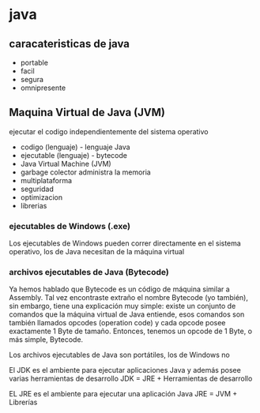 # java 
## caracateristicas de java
 - portable 
 - facil 
 - segura 
 - omnipresente

## Maquina Virtual de Java (JVM)
ejecutar el codigo independientemente del sistema operativo

 - codigo (lenguaje) - lenguaje Java
 - ejecutable (lenguaje) - bytecode
 - Java Virtual Machine (JVM)
  - garbage colector administra la memoria 
  - multiplataforma
  - seguridad
  - optimizacion
  - librerias

### ejecutables de Windows (.exe) 
Los ejecutables de Windows pueden correr directamente en el sistema operativo, los de Java necesitan de la máquina virtual

### archivos ejecutables de Java (Bytecode)
Ya hemos hablado que Bytecode es un código de máquina similar a Assembly. Tal vez encontraste extraño el nombre Bytecode (yo también), sin embargo, tiene una explicación muy simple: existe un conjunto de comandos que la máquina virtual de Java entiende, esos comandos son también llamados opcodes (operation code) y cada opcode posee exactamente 1 Byte de tamaño. Entonces, tenemos un opcode de 1 Byte, o más simple, Bytecode.

Los archivos ejecutables de Java son portátiles, los de Windows no


El JDK es el ambiente para ejecutar aplicaciones Java y además posee varias herramientas de desarrollo
    JDK = JRE + Herramientas de desarrollo

EL JRE es el ambiente para ejecutar una aplicación Java
    JRE = JVM + Librerías

